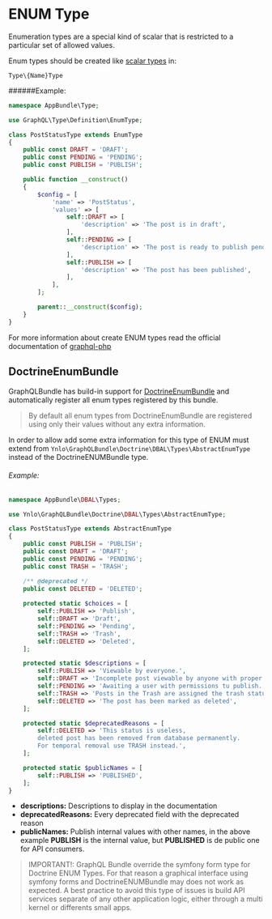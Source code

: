 # ENUM Type

Enumeration types are a special kind of scalar that is restricted to a particular set of allowed values.

Enum types should be created like [scalar types](definitions-scalar-type.mds) in:

`Type\{Name}Type`

######Example:
````php
namespace AppBundle\Type;

use GraphQL\Type\Definition\EnumType;

class PostStatusType extends EnumType
{
    public const DRAFT = 'DRAFT';
    public const PENDING = 'PENDING';
    public const PUBLISH = 'PUBLISH';

    public function __construct()
    {
        $config = [
            'name' => 'PostStatus',
            'values' => [
                self::DRAFT => [
                    'description' => 'The post is in draft',
                ],
                self::PENDING => [
                    'description' => 'The post is ready to publish pending review',
                ],
                self::PUBLISH => [
                    'description' => 'The post has been published',
                ],
            ],
        ];

        parent::__construct($config);
    }
}
````

For more information about create ENUM types read 
the official documentation of [graphql-php](http://webonyx.github.io/graphql-php/type-system/enum-types/)

## DoctrineEnumBundle

GraphQLBundle has build-in support for [DoctrineEnumBundle](https://github.com/fre5h/DoctrineEnumBundle) 
and automatically register all enum types registered by this bundle.

> By default all enum types from DoctrineEnumBundle are registered 
using only their values without any extra information.

In order to allow add some extra information for this type of ENUM 
must extend from `Ynlo\GraphQLBundle\Doctrine\DBAL\Types\AbstractEnumType` 
instead of the DoctrineENUMBundle type.

###### Example:
````php
namespace AppBundle\DBAL\Types;

use Ynlo\GraphQLBundle\Doctrine\DBAL\Types\AbstractEnumType;

class PostStatusType extends AbstractEnumType
{
    public const PUBLISH = 'PUBLISH';
    public const DRAFT = 'DRAFT';
    public const PENDING = 'PENDING';
    public const TRASH = 'TRASH';

    /** @deprecated */
    public const DELETED = 'DELETED';
    
    protected static $choices = [
        self::PUBLISH => 'Publish',
        self::DRAFT => 'Draft',
        self::PENDING => 'Pending',
        self::TRASH => 'Trash',
        self::DELETED => 'Deleted',
    ];

    protected static $descriptions = [
        self::PUBLISH => 'Viewable by everyone.',
        self::DRAFT => 'Incomplete post viewable by anyone with proper user role.',
        self::PENDING => 'Awaiting a user with permissions tu publish.',
        self::TRASH => 'Posts in the Trash are assigned the trash status.',
        self::DELETED => 'The post has been marked as deleted',
    ];

    protected static $deprecatedReasons = [
        self::DELETED => 'This status is useless, 
        deleted post has been removed from database permanently. 
        For temporal removal use TRASH instead.',
    ];

    protected static $publicNames = [
        self::PUBLISH => 'PUBLISHED',
    ];
}
````

-  **descriptions:** Descriptions to display in the documentation
-  **deprecatedReasons:** Every deprecated field with the deprecated reason
-  **publicNames:** Publish internal values with other names, 
in the above example **PUBLISH** is the internal value, but **PUBLISHED** is de public one for API consumers.

> IMPORTANT!: GraphQL Bundle override the symfony form type for Doctrine ENUM Types. 
For that reason a graphical interface using 
symfony forms and DoctrineENUMBundle may does not work as expected. 
A best practice to avoid this type of issues is build API services separate of any other application logic,
 either through a multi kernel or differents small apps.